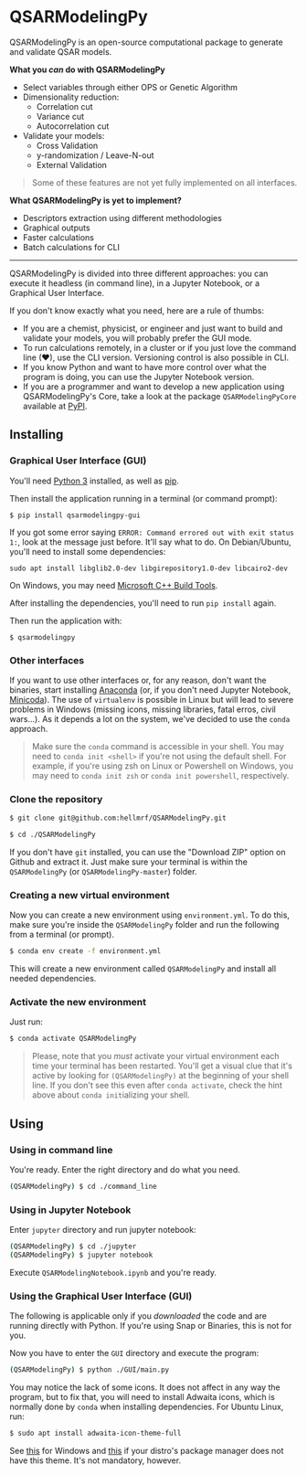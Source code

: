 # QSARModelingPy

QSARModelingPy is an open-source computational package to generate and validate QSAR models.

**What you _can_ do with QSARModelingPy**

-   Select variables through either OPS or Genetic Algorithm
-   Dimensionality reduction:
    -   Correlation cut
    -   Variance cut
    -   Autocorrelation cut
-   Validate your models:
    -   Cross Validation
    -   y-randomization / Leave-N-out
    -   External Validation

> Some of these features are not yet fully implemented on all interfaces.

**What QSARModelingPy is yet to implement?**

-   Descriptors extraction using different methodologies
-   Graphical outputs
-   Faster calculations
-   Batch calculations for CLI

---

QSARModelingPy is divided into three different approaches: you can execute it headless (in command line), in a Jupyter Notebook, or a Graphical User Interface.

If you don't know exactly what you need, here are a rule of thumbs:

-   If you are a chemist, physicist, or engineer and just want to build and validate your models, you will probably prefer the GUI mode.
-   To run calculations remotely, in a cluster or if you just love the command line (♥), use the CLI version. Versioning control is also possible in CLI.
-   If you know Python and want to have more control over what the program is doing, you can use the Jupyter Notebook version.
-   If you are a programmer and want to develop a new application using QSARModelingPy's Core, take a look at the package `QSARModelingPyCore` available at [PyPI](https://pypi.org/project/qsarmodelingpy/).

## Installing

### Graphical User Interface (GUI)

<!-- There are binaries available for Linux and Windows under "Assets" on the [Releases page](https://github.com/hellmrf/QSARModelingPyInterfaces/releases). Just download, decompress and execute `qsarmodeling` (Linux) or `qsarmodeling.exe` (Windows).

> Linux users may need to `chmod +x ./qsarmodeling` before executing. -->
You'll need [Python 3](https://www.python.org/downloads/) installed, as well as [pip](https://pip.pypa.io/en/stable/installation/).

Then install the application running in a terminal (or command prompt):
```shell
$ pip install qsarmodelingpy-gui
```

If you got some error saying `ERROR: Command errored out with exit status 1:`, look at the message just before. It'll say what to do. On Debian/Ubuntu, you'll need to install some dependencies:
```shell
sudo apt install libglib2.0-dev libgirepository1.0-dev libcairo2-dev
```

On Windows, you may need [Microsoft C++ Build Tools](https://visualstudio.microsoft.com/visual-cpp-build-tools/).

After installing the dependencies, you'll need to run `pip install` again.

Then run the application with:
```shell
$ qsarmodelingpy
```
<!-- #### Snap

There is also a Snap version for Linux distros with snap support. Just run:

```sh
sudo snap install qsarmodelingpy --channel=edge/stable
```

And then run the program with `qsarmodelingpy` on the terminal. -->

<!-- #### MacOS

MacOS users can use the Windows version with [Wine](https://www.winehq.org/) or use the instructions below for _Other interfaces_ (which includes GUI). -->

### Other interfaces

If you want to use other interfaces or, for any reason, don't want the binaries, start installing [Anaconda](https://www.anaconda.com/products/individual) (or, if you don't need Jupyter Notebook, [Minicoda](https://docs.conda.io/projects/conda/en/latest/user-guide/install/)). The use of `virtualenv` is possible in Linux but will lead to severe problems in Windows (missing icons, missing libraries, fatal erros, civil wars...). As it depends a lot on the system, we've decided to use the `conda` approach.

> Make sure the `conda` command is accessible in your shell. You may need to `conda init <shell>` if you're not using the default shell. For example, if you're using zsh on Linux or Powershell on Windows, you may need to `conda init zsh` or `conda init powershell`, respectively.

### Clone the repository

```bash
$ git clone git@github.com:hellmrf/QSARModelingPy.git

$ cd ./QSARModelingPy
```

If you don't have `git` installed, you can use the "Download ZIP" option on Github and extract it. Just make sure your terminal is within the `QSARModelingPy` (or `QSARModelingPy-master`) folder.

### Creating a new virtual environment

Now you can create a new environment using `environment.yml`. To do this, make sure you're inside the `QSARModelingPy` folder and run the following from a terminal (or prompt).

```bash
$ conda env create -f environment.yml
```

This will create a new environment called `QSARModelingPy` and install all needed dependencies.

### Activate the new environment

Just run:

```bash
$ conda activate QSARModelingPy
```

> Please, note that you _must_ activate your virtual environment each time your terminal has been restarted. You'll get a visual clue that it's active by looking for `(QSARModelingPy)` at the beginning of your shell line. If you don't see this even after `conda activate`, check the hint above about `conda init`ializing your shell.

## Using

### Using in command line

You're ready. Enter the right directory and do what you need.

```bash
(QSARModelingPy) $ cd ./command_line
```

### Using in Jupyter Notebook

Enter `jupyter` directory and run jupyter notebook:

```bash
(QSARModelingPy) $ cd ./jupyter
(QSARModelingPy) $ jupyter notebook
```

Execute `QSARModelingNotebook.ipynb` and you're ready.

### Using the Graphical User Interface (GUI)

The following is applicable only if you _downloaded_ the code and are running directly with Python. If you're using Snap or Binaries, this is not for you.

Now you have to enter the `GUI` directory and execute the program:

```bash
(QSARModelingPy) $ python ./GUI/main.py
```

You may notice the lack of some icons. It does not affect in any way the program, but to fix that, you will need to install Adwaita icons, which is normally done by `conda` when installing dependencies. For Ubuntu Linux, run:

```bash
$ sudo apt install adwaita-icon-theme-full
```

See [this](https://stackoverflow.com/questions/26738025/gtk-icon-missing-when-running-in-ms-windows) for Windows and [this](https://gitlab.gnome.org/GNOME/adwaita-icon-theme) if your distro's package manager does not have this theme. It's not mandatory, however.
